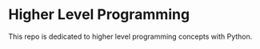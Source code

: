 # Higher Level Programming

This repo is dedicated to higher level programming concepts with Python.
